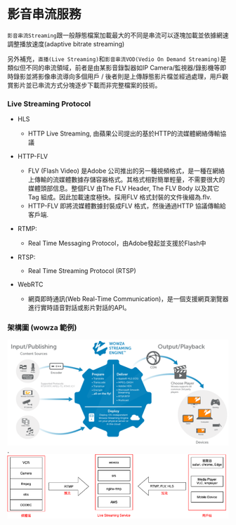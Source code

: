 # 影音串流服務
`影音串流Streaming`跟一般靜態檔案加載最大的不同是串流可以逐塊加載並依據網速調整播放速度(adaptive bitrate streaming)

另外補充，`直播(Live Streaming)`和`影音串流VOD(Vedio On Demand Streaming)`是類似但不同的串流領域，前者是由某影音錄製器如IP Camera/監視器/錄影機等即時錄影並將影像串流導向多個用戶 / 後者則是上傳靜態影片檔並經過處理，用戶觀賞影片並已串流方式分塊逐步下載而非完整檔案的技術。

### Live Streaming Protocol
- HLS
  - HTTP Live Streaming, 由蘋果公司提出的基於HTTP的流媒體網絡傳輸協議
- HTTP-FLV
  - FLV (Flash Video) 是Adobe 公司推出的另一種視頻格式，是一種在網絡上傳輸的流媒體數據存儲容器格式。其格式相對簡單輕量，不需要很大的媒體頭部信息。整個FLV 由The FLV Header, The FLV Body 以及其它Tag 組成。因此加載速度極快。採用FLV 格式封裝的文件後綴為.flv.
  - HTTP-FLV 即將流媒體數據封裝成FLV 格式，然後通過HTTP 協議傳輸給客戶端.

- RTMP:
  - Real Time Messaging Protocol，由Adobe發起並支援於Flash中
- RTSP:
  - Real Time Streaming Protocol (RTSP)
- WebRTC
  - 網頁即時通訊(Web Real-Time Communication)，是一個支援網頁瀏覽器進行實時語音對話或影片對話的API。
### 架構圖 (wowza 範例)
![wowza 範例](./pic/typical-streaming-workflow-1500x718.png).  
![](./pic/livestream.png)
